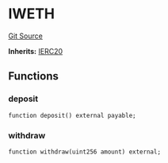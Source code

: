 # IWETH
[Git Source](https://github.com/manifoldfinance/mevETH/blob/744c86166044c40a1c176b100f17322ace7974b4/src/interfaces/IWETH.sol)

**Inherits:**
[IERC20](/src/interfaces/IERC20.sol/interface.IERC20.md)


## Functions
### deposit


```solidity
function deposit() external payable;
```

### withdraw


```solidity
function withdraw(uint256 amount) external;
```

